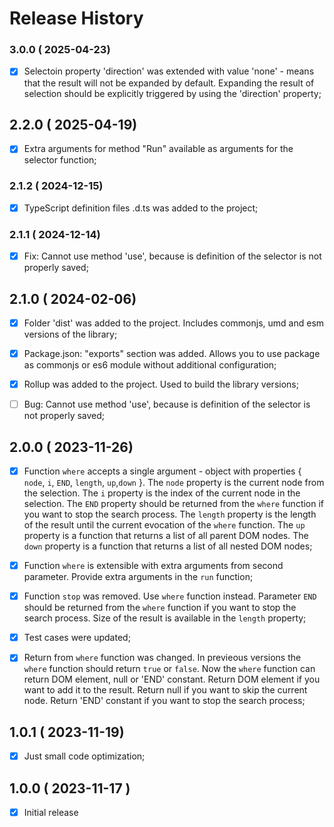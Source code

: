 # Release History

### 3.0.0 ( 2025-04-23)
- [x] Selectoin property 'direction' was extended with value 'none' - means that the result will not be expanded by default. Expanding the result of selection should be explicitly triggered by using the 'direction' property;



## 2.2.0 ( 2025-04-19)
- [x] Extra arguments for method "Run" available as arguments for the selector function;



### 2.1.2 ( 2024-12-15)
- [x] TypeScript definition files .d.ts was added to the project;



### 2.1.1 ( 2024-12-14)
- [x] Fix: Cannot use method 'use', because is definition of the selector is not properly saved; 





## 2.1.0 ( 2024-02-06)
- [x] Folder 'dist' was added to the project. Includes commonjs, umd and esm versions of the library;
- [x] Package.json: "exports" section was added. Allows you to use package as commonjs or es6 module without additional configuration;
- [x] Rollup was added to the project. Used to build the library versions;
- [ ] Bug: Cannot use method 'use', because is definition of the selector is not properly saved;





## 2.0.0 ( 2023-11-26)
- [x] Function `where` accepts a single argument - object with properties { `node`, `i`, `END`, `length`, `up`,`down` }. The `node` property is the current node from the selection. The `i` property is the index of the current node in the selection. The `END` property should be returned from the `where` function if you want to stop the search process. The `length` property is the length of the result until the current evocation of the `where` function. The `up` property is a function that returns a list of all parent DOM nodes. The `down` property is a function that returns a list of all nested DOM nodes;
- [x] Function `where` is extensible with extra arguments from second parameter. Provide extra arguments in the `run` function;
- [x] Function `stop` was removed. Use `where` function instead. Parameter `END` should be returned from the `where` function if you want to stop the search process. Size of the result is available in the `length` property;
- [x] Test cases were updated;
- [x] Return from `where` function was changed. In previeous versions the `where` function should return `true` or `false`. Now the `where` function can return DOM element, null or 'END' constant. Return DOM element if you want to add it to the result. Return null if you want to skip the current node. Return 'END' constant if you want to stop the search process;



## 1.0.1 ( 2023-11-19)
- [x] Just small code optimization;




## 1.0.0 ( 2023-11-17 )
- [x] Initial release